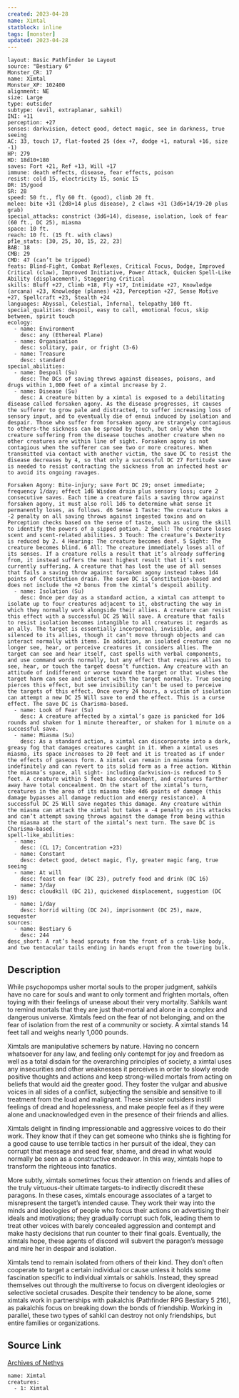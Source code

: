 ```yaml
---
created: 2023-04-28
name: Ximtal
statblock: inline
tags: [monster]
updated: 2023-04-28
---
```

```statblock
layout: Basic Pathfinder 1e Layout
source: "Bestiary 6"
Monster_CR: 17
name: Ximtal
Monster_XP: 102400
alignment: NE
size: Large
type: outsider
subtype: (evil, extraplanar, sahkil)
INI: +11
perception: +27
senses: darkvision, detect good, detect magic, see in darkness, true seeing
AC: 33, touch 17, flat-footed 25 (dex +7, dodge +1, natural +16, size -1)
HP: 279
HD: 18d10+180
saves: Fort +21, Ref +13, Will +17
immune: death effects, disease, fear effects, poison
resist: cold 15, electricity 15, sonic 15
DR: 15/good
SR: 28
speed: 50 ft., fly 60 ft. (good), climb 20 ft.
melee: bite +31 (2d8+14 plus disease), 2 claws +31 (3d6+14/19-20 plus grab)
special_attacks: constrict (3d6+14), disease, isolation, look of fear (60 ft., DC 25), miasma
space: 10 ft.
reach: 10 ft. (15 ft. with claws)
pf1e_stats: [30, 25, 30, 15, 22, 23]
BAB: 18
CMB: 29
CMD: 47 (can’t be tripped)
feats: Blind-Fight, Combat Reflexes, Critical Focus, Dodge, Improved Critical (claw), Improved Initiative, Power Attack, Quicken Spell-Like Ability (displacement), Staggering Critical
skills: Bluff +27, Climb +18, Fly +17, Intimidate +27, Knowledge (arcana) +23, Knowledge (planes) +23, Perception +27, Sense Motive +27, Spellcraft +23, Stealth +24
languages: Abyssal, Celestial, Infernal, telepathy 100 ft.
special_qualities: despoil, easy to call, emotional focus, skip between, spirit touch
ecology:
  - name: Environment
    desc: any (Ethereal Plane)
  - name: Organisation
    desc: solitary, pair, or fright (3-6)
  - name: Treasure
    desc: standard
special_abilities:
  - name: Despoil (Su)
    desc: The DCs of saving throws against diseases, poisons, and drugs within 1,000 feet of a ximtal increase by 2.
  - name: Disease (Su)
    desc: A creature bitten by a ximtal is exposed to a debilitating disease called forsaken agony. As the disease progresses, it causes the sufferer to grow pale and distracted, to suffer increasing loss of sensory input, and to eventually die of ennui induced by isolation and despair. Those who suffer from forsaken agony are strangely contagious to others-the sickness can be spread by touch, but only when the creature suffering from the disease touches another creature when no other creatures are within line of sight. Forsaken agony is not contagious when the sufferer can see two or more creatures. When transmitted via contact with another victim, the save DC to resist the disease decreases by 4, so that only a successful DC 27 Fortitude save is needed to resist contracting the sickness from an infected host or to avoid its ongoing ravages. 

Forsaken Agony: Bite-injury; save Fort DC 29; onset immediate; frequency 1/day; effect 1d6 Wisdom drain plus sensory loss; cure 2 consecutive saves. Each time a creature fails a saving throw against forsaken agony, it must also roll 1d6 to determine what sense it permanently loses, as follows. d6 Sense 1 Taste: The creature takes a -2 penalty on all saving throws against ingested toxins and on Perception checks based on the sense of taste, such as using the skill to identify the powers of a sipped potion. 2 Smell: The creature loses scent and scent-related abilities. 3 Touch: The creature’s Dexterity is reduced by 2. 4 Hearing: The creature becomes deaf. 5 Sight: The creature becomes blind. 6 All: The creature immediately loses all of its senses. If a creature rolls a result that it’s already suffering from, it instead suffers the next highest result that it’s not currently suffering. A creature that has lost the use of all senses that fails a saving throw against forsaken agony instead takes 1d4 points of Constitution drain. The save DC is Constitution-based and does not include the +2 bonus from the ximtal’s despoil ability.
  - name: Isolation (Su)
    desc: Once per day as a standard action, a ximtal can attempt to isolate up to four creatures adjacent to it, obstructing the way in which they normally work alongside their allies. A creature can resist this effect with a successful DC 25 Will save. A creature that fails to resist isolation becomes intangible to all creatures it regards as an ally. The target is essentially incorporeal, invisible, and silenced to its allies, though it can’t move through objects and can interact normally with items. In addition, an isolated creature can no longer see, hear, or perceive creatures it considers allies. The target can see and hear itself, cast spells with verbal components, and use command words normally, but any effect that requires allies to see, hear, or touch the target doesn’t function. Any creature with an attitude of indifferent or worse toward the target or that wishes the target harm can see and interact with the target normally. True seeing pierces this effect, but see invisibility can’t be used to perceive the targets of this effect. Once every 24 hours, a victim of isolation can attempt a new DC 25 Will save to end the effect. This is a curse effect. The save DC is Charisma-based.
  - name: Look of Fear (Su)
    desc: A creature affected by a ximtal’s gaze is panicked for 1d6 rounds and shaken for 1 minute thereafter, or shaken for 1 minute on a successful save.
  - name: Miasma (Su)
    desc: As a standard action, a ximtal can discorporate into a dark, greasy fog that damages creatures caught in it. When a ximtal uses miasma, its space increases to 20 feet and it is treated as if under the effects of gaseous form. A ximtal can remain in miasma form indefinitely and can revert to its solid form as a free action. Within the miasma’s space, all sight- including darkvision-is reduced to 5 feet. A creature within 5 feet has concealment, and creatures farther away have total concealment. On the start of the ximtal’s turn, creatures in the area of its miasma take 4d6 points of damage (this damage bypasses all damage reduction and energy resistance). A successful DC 25 Will save negates this damage. Any creature within the miasma can attack the ximtal but takes a -4 penalty on its attacks and can’t attempt saving throws against the damage from being within the miasma at the start of the ximtal’s next turn. The save DC is Charisma-based.
spell-like_abilities:
  - name:
    desc: (CL 17; Concentration +23)
  - name: Constant
    desc: detect good, detect magic, fly, greater magic fang, true seeing
  - name: At will
    desc: feast on fear (DC 23), putrefy food and drink (DC 16)
  - name: 3/day
    desc: cloudkill (DC 21), quickened displacement, suggestion (DC 19)
  - name: 1/day
    desc: horrid wilting (DC 24), imprisonment (DC 25), maze, sequester
sources:
  - name: Bestiary 6
    desc: 244
desc_short: A rat’s head sprouts from the front of a crab-like body, and two tentacular tails ending in hands erupt from the towering bulk.
```
## Description
While psychopomps usher mortal souls to the proper judgment, sahkils have no care for souls and want to only torment and frighten mortals, often toying with their feelings of unease about their very mortality. Sahkils want to remind mortals that they are just that-mortal and alone in a complex and dangerous universe. Ximtals feed on the fear of not belonging, and on the fear of isolation from the rest of a community or society. A ximtal stands 14 feet tall and weighs nearly 1,000 pounds. 

Ximtals are manipulative schemers by nature. Having no concern whatsoever for any law, and feeling only contempt for joy and freedom as well as a total disdain for the overarching principles of society, a ximtal uses any insecurities and other weaknesses it perceives in order to slowly erode positive thoughts and actions and keep strong-willed mortals from acting on beliefs that would aid the greater good. They foster the vulgar and abusive voices in all sides of a conflict, subjecting the sensible and sensitive to ill treatment from the loud and malignant. These sinister outsiders instill feelings of dread and hopelessness, and make people feel as if they were alone and unacknowledged even in the presence of their friends and allies.

 Ximtals delight in finding impressionable and aggressive voices to do their work. They know that if they can get someone who thinks she is fighting for a good cause to use terrible tactics in her pursuit of the ideal, they can corrupt that message and seed fear, shame, and dread in what would normally be seen as a constructive endeavor. In this way, ximtals hope to transform the righteous into fanatics. 

More subtly, ximtals sometimes focus their attention on friends and allies of the truly virtuous-their ultimate targets-to indirectly discredit these paragons. In these cases, ximtals encourage associates of a target to misrepresent the target’s intended cause. They work their way into the minds and ideologies of people who focus their actions on advertising their ideals and motivations; they gradually corrupt such folk, leading them to treat other voices with barely concealed aggression and contempt and make hasty decisions that run counter to their final goals. Eventually, the ximtals hope, these agents of discord will subvert the paragon’s message and mire her in despair and isolation. 

Ximtals tend to remain isolated from others of their kind. They don’t often cooperate to target a certain individual or cause unless it holds some fascination specific to individual ximtals or sahkils. Instead, they spread themselves out through the multiverse to focus on divergent ideologies or selective societal crusades. Despite their tendency to be alone, some ximtals work in partnerships with pakalchis (Pathfinder RPG Bestiary 5 216), as pakalchis focus on breaking down the bonds of friendship. Working in parallel, these two types of sahkil can destroy not only friendships, but entire families or organizations.
## Source Link
[Archives of Nethys](https://aonprd.com/MonsterDisplay.aspx?ItemName=Ximtal)
```encounter-table
name: Ximtal
creatures:
  - 1: Ximtal
```
